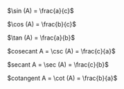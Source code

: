 $\sin (A) = \frac{a}{c}$

$\cos (A) = \frac{b}{c}$

$\tan (A) = \frac{a}{b}$

$cosecant A = \csc (A) = \frac{c}{a}$

$secant A = \sec (A) = \frac{c}{b}$

$cotangent A = \cot (A) = \frac{b}{a}$
